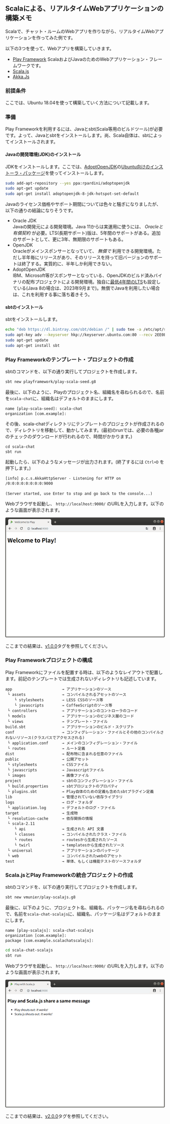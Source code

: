 ## Scalaによる、リアルタイムWebアプリケーションの構築メモ

Scalaで、チャット・ルームのWebアプリを作りながら、リアルタイムWebアプリケーションを作ってみた例です。

以下の3つを使って、Webアプリを構築していきます。
* [Play Framework](https://www.playframework.com/)
  ScalaおよびJavaのためのWebアプリケーション・フレームワークです。
* [Scala.js](https://www.scala-js.org/)
* [Akka.Js](https://github.com/akka-js/akka.js)

### 前提条件

ここでは、Ubuntu 18.04を使って構築していく方法について記載します。

### 準備

Play Frameworkを利用するには、Javaとsbt(Scala等用のビルドツール)が必要です。よって、Javaとsbtをインストールします。尚、Scala自体は、sbtによってインストールされます。

#### Javaの開発環境(JDK)のインストール

JDKをインストールします。ここでは、[AdoptOpenJDK](https://adoptopenjdk.net/)の[Ubuntu向けのインストーラ・パッケージ](https://github.com/rpardini/adoptopenjdk-deb-installer)を使ってインストールします。

```bash
sudo add-apt-repository --yes ppa:rpardini/adoptopenjdk
sudo apt-get update
sudo apt-get install adoptopenjdk-8-jdk-hotspot-set-default
```

Javaのライセンス価格やサポート期間については色々と騒ぎになりましたが、以下の通りの結論になりそうです。
* Oracle JDK  
  Javaの開発元による開発環境。Java 11からは実運用に使うには、 *Oracleと有償契約* が必要。LTS(長期サポート)版は、5年間のサポートがある。追加のサポートとして、更に3年、無期限のサポートもある。
* OpenJDK  
  Oracleがメインスポンサーとなっていて、 *無償で* 利用できる開発環境。ただし半年毎にリリースがあり、そのリリースを持って旧バージョンのサポートは終了する。実質的に、半年しか利用できない。
* AdoptOpenJDK  
  IBM、Microsoft等がスポンサーとなっている、OpenJDKのビルド済みバイナリの配布プロジェクトによる開発環境。独自に[最低4年間のLTS](https://adoptopenjdk.net/support.html#roadmap)も設定している(Java 8の場合は、2023年9月まで)。無償でJavaを利用したい場合は、これを利用する事に落ち着きそう。

#### sbtのインストール

sbtをインストールします。

```bash
echo "deb https://dl.bintray.com/sbt/debian /" | sudo tee -a /etc/apt/sources.list.d/sbt.list
sudo apt-key adv --keyserver hkp://keyserver.ubuntu.com:80 --recv 2EE0EA64E40A89B84B2DF73499E82A75642AC823
sudo apt-get update
sudo apt-get install sbt
```

### Play Frameworkのテンプレート・プロジェクトの作成

sbtのコマンドを、以下の通り実行してプロジェクトを作成します。

```bash
sbt new playframework/play-scala-seed.g8
```

最後に、以下のように、Playのプロジェクト名、組織名を尋ねられるので、名前を`scala-chat`に、組織名はデフォルトのままにします。

```
name [play-scala-seed]: scala-chat
organization [com.example]: 
```

その後、scala-chatディレクトリにテンプレートのプロジェクトが作成されるので、ディレクトリを移動して、動かしてみます。(最初のrunでは、必要の各種jarのチェックのダウンロードが行われるので、時間がかかります。)

```
cd scala-chat
sbt run
```

起動したら、以下のようなメッセージが出力されます。(終了するには `Ctrl+D` を押下します。)

```
[info] p.c.s.AkkaHttpServer - Listening for HTTP on /0:0:0:0:0:0:0:0:9000

(Server started, use Enter to stop and go back to the console...)
```

Webブラウザを起動し、 `http://localhost:9000/` のURLを入力します。以下のような画面が表示されます。

![Welcome To Play](./assets/imgs/WelcomeToPlay.png "Welcome To Play")

ここまでの結果は、[v1.0.0](https://github.com/horie-t/realtime-web-in-scala/tree/v1.0.0)タグを参照してください。

### Play Frameworkプロジェクトの構成

Play Frameworkにファイルを配置する時は、以下のようなレイアウトで配置します。前記のテンプレートでは生成されないディレクトリも記述しています。

```
app                      → アプリケーションのソース
 └ assets                → コンパイルされるアセットのソース
    └ stylesheets        → LESS CSSのソース等
    └ javascripts        → CoffeeScriptのソース等
 └ controllers           → アプリケーションのコントローラのコード
 └ models                → アプリケーションのビジネス層のコード
 └ views                 → テンプレート・ファイル
build.sbt                → アプリケーションのビルド・スクリプト
conf                     → コンフィグレーション・ファイルとその他のコンパイルされないリソース(クラスパスでアクセスされる)
 └ application.conf      → メインのコンフィグレーション・ファイル
 └ routes                → ルート定義
dist                     → 配布物に含まれる任意のファイル
public                   → 公開アセット
 └ stylesheets           → CSSファイル
 └ javascripts           → Javascriptファイル
 └ images                → 画像ファイル
project                  → sbtのコンフィグレーション・ファイル
 └ build.properties      → sbtプロジェクトのプロパティ
 └ plugins.sbt           → Play自体のための定義も含めたsbtプラグイン定義
lib                      → 管理されていない依存ライブラリ
logs                     → ログ・フォルダ
 └ application.log       → デフォルトのログ・ファイル
target                   → 生成物
 └ resolution-cache      → 依存関係の情報
 └ scala-2.11
    └ api                → 生成された API 文書
    └ classes            → コンパイルされたクラス・ファイル
    └ routes             → routesから生成されたソース
    └ twirl              → templatesから生成されたソース
 └ universal             → アプリケーションのパッケージ
 └ web                   → コンパイルされたwebのアセット
test                     → 単体、もしくは機能テストのソースフォルダ
```

### Scala.jsとPlay Frameworkの統合プロジェクトの作成

sbtのコマンドを、以下の通り実行してプロジェクトを作成します。

```bash
sbt new vmunier/play-scalajs.g8
```

最後に、以下のように、プロジェクト名、組織名、パッケージ名を尋ねられるので、名前を`scala-chat-scalajs`に、組織名、パッケージ名はデフォルトのままにします。

```
name [play-scalajs]: scala-chat-scalajs
organization [com.example]: 
package [com.example.scalachatscalajs]: 
```

```bash
cd scala-chat-scalajs
sbt run
```

Webブラウザを起動し、 `http://localhost:9000/` のURLを入力します。以下のような画面が表示されます。

![Play With Scala.js](./assets/imgs/PlayWithScalajs.png "Play With Scala.js")

ここまでの結果は、[v2.0.0](https://github.com/horie-t/realtime-web-in-scala/tree/v2.0.0)タグを参照してください。
